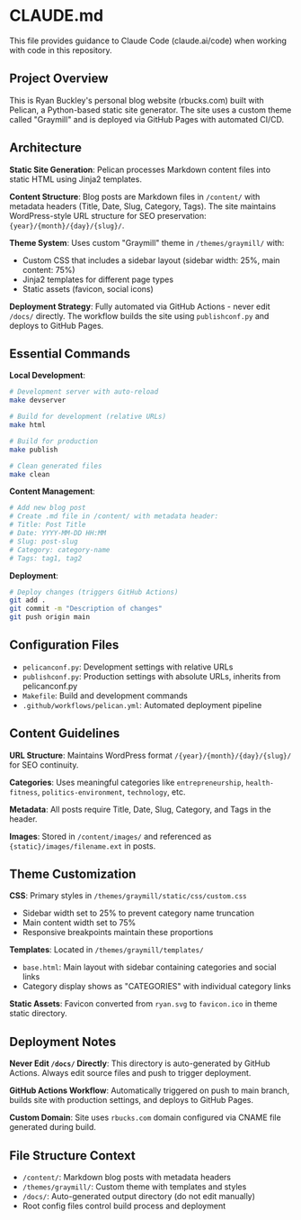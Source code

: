 # CLAUDE.md

This file provides guidance to Claude Code (claude.ai/code) when working with code in this repository.

## Project Overview

This is Ryan Buckley's personal blog website (rbucks.com) built with Pelican, a Python-based static site generator. The site uses a custom theme called "Graymill" and is deployed via GitHub Pages with automated CI/CD.

## Architecture

**Static Site Generation**: Pelican processes Markdown content files into static HTML using Jinja2 templates.

**Content Structure**: Blog posts are Markdown files in `/content/` with metadata headers (Title, Date, Slug, Category, Tags). The site maintains WordPress-style URL structure for SEO preservation: `{year}/{month}/{day}/{slug}/`.

**Theme System**: Uses custom "Graymill" theme in `/themes/graymill/` with:
- Custom CSS that includes a sidebar layout (sidebar width: 25%, main content: 75%)
- Jinja2 templates for different page types
- Static assets (favicon, social icons)

**Deployment Strategy**: Fully automated via GitHub Actions - never edit `/docs/` directly. The workflow builds the site using `publishconf.py` and deploys to GitHub Pages.

## Essential Commands

**Local Development**:
```bash
# Development server with auto-reload
make devserver

# Build for development (relative URLs)
make html

# Build for production
make publish

# Clean generated files
make clean
```

**Content Management**:
```bash
# Add new blog post
# Create .md file in /content/ with metadata header:
# Title: Post Title
# Date: YYYY-MM-DD HH:MM
# Slug: post-slug
# Category: category-name
# Tags: tag1, tag2
```

**Deployment**:
```bash
# Deploy changes (triggers GitHub Actions)
git add .
git commit -m "Description of changes"
git push origin main
```

## Configuration Files

- `pelicanconf.py`: Development settings with relative URLs
- `publishconf.py`: Production settings with absolute URLs, inherits from pelicanconf.py
- `Makefile`: Build and development commands
- `.github/workflows/pelican.yml`: Automated deployment pipeline

## Content Guidelines

**URL Structure**: Maintains WordPress format `/{year}/{month}/{day}/{slug}/` for SEO continuity.

**Categories**: Uses meaningful categories like `entrepreneurship`, `health-fitness`, `politics-environment`, `technology`, etc.

**Metadata**: All posts require Title, Date, Slug, Category, and Tags in the header.

**Images**: Stored in `/content/images/` and referenced as `{static}/images/filename.ext` in posts.

## Theme Customization

**CSS**: Primary styles in `/themes/graymill/static/css/custom.css`
- Sidebar width set to 25% to prevent category name truncation
- Main content width set to 75%
- Responsive breakpoints maintain these proportions

**Templates**: Located in `/themes/graymill/templates/`
- `base.html`: Main layout with sidebar containing categories and social links
- Category display shows as "CATEGORIES" with individual category links

**Static Assets**: Favicon converted from `ryan.svg` to `favicon.ico` in theme static directory.

## Deployment Notes

**Never Edit `/docs/` Directly**: This directory is auto-generated by GitHub Actions. Always edit source files and push to trigger deployment.

**GitHub Actions Workflow**: Automatically triggered on push to main branch, builds site with production settings, and deploys to GitHub Pages.

**Custom Domain**: Site uses `rbucks.com` domain configured via CNAME file generated during build.

## File Structure Context

- `/content/`: Markdown blog posts with metadata headers
- `/themes/graymill/`: Custom theme with templates and styles  
- `/docs/`: Auto-generated output directory (do not edit manually)
- Root config files control build process and deployment
